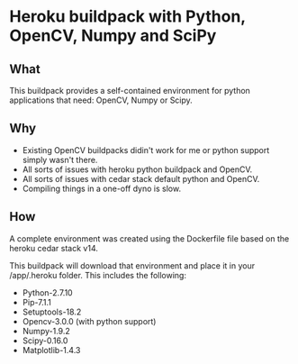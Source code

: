 # Heroku buildpack with Python, OpenCV, Numpy and SciPy

## What
This buildpack provides a self-contained environment for python applications that need:
OpenCV, Numpy or Scipy.

## Why
- Existing OpenCV buildpacks didin't work for me or python support simply wasn't there.
- All sorts of issues with heroku python buildpack and OpenCV.
- All sorts of issues with cedar stack default python and OpenCV.
- Compiling things in a one-off dyno is slow.

## How
A complete environment was created using the Dockerfile file based on the heroku cedar stack v14.

This buildpack will download that environment and place it in your /app/.heroku folder.
This includes the following:
- Python-2.7.10
- Pip-7.1.1
- Setuptools-18.2
- Opencv-3.0.0 (with python support)
- Numpy-1.9.2
- Scipy-0.16.0
- Matplotlib-1.4.3